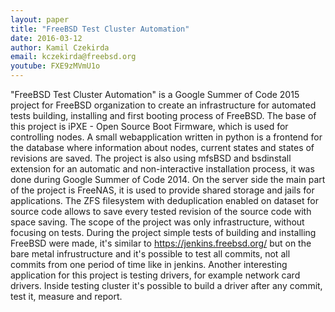 ```yaml
---
layout: paper
title: "FreeBSD Test Cluster Automation"
date: 2016-03-12
author: Kamil Czekirda
email: kczekirda@freebsd.org
youtube: FXE9zMVmU1o
---
```

"FreeBSD Test Cluster Automation" is a Google Summer of Code 2015 project for FreeBSD organization to create an infrastructure for automated tests building, installing and first booting process of FreeBSD. The base of this project is iPXE - Open Source Boot Firmware, which is used for controlling nodes. A small webapplication written in python is a frontend for the database where information about nodes, current states and states of revisions are saved. The project is also using mfsBSD and bsdinstall extension for an automatic and non-interactive installation process, it was done during Google Summer of Code 2014. On the server side the main part of the project is FreeNAS, it is used to provide shared storage and jails for applications. The ZFS filesystem with deduplication enabled on dataset for source code allows to save every tested revision of the source code with space saving. The scope of the project was only infrastructure, without focusing on tests. During the project simple tests of building and installing FreeBSD were made, it's similar to https://jenkins.freebsd.org/ but on the bare metal infrustructure and it's possible to test all commits, not all commits from one period of time like in jenkins. Another interesting application for this project is testing drivers, for example network card drivers. Inside testing cluster it's possible to build a driver after any commit, test it, measure and report.
